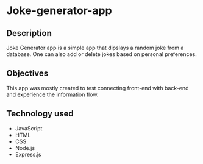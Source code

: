 # Joke-generator-app

## Description

Joke Generator app is a simple app that dipslays a random joke from a database. One can also add or delete jokes based on personal preferences.

## Objectives

This app was mostly created to test connecting front-end with back-end and experience the information flow.

## Technology used

- JavaScript
- HTML
- CSS
- Node.js
- Express.js

